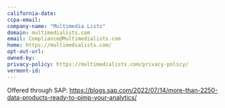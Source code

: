 ```yaml
---
california-date: 
ccpa-email: 
company-name: "Multimedia Lists"
domain: multimedialists.com
email: Compliance@Multimedialists.com
home: https://multimedialists.com/
opt-out-url: 
owned-by: 
privacy-policy: https://multimedialists.com/privacy-policy/
vermont-id: 
---
```


Offered through SAP: https://blogs.sap.com/2022/07/14/more-than-2250-data-products-ready-to-pimp-your-analytics/
